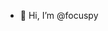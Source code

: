 - 👋 Hi, I’m @focuspy

<!---
focuspy/focuspy is a ✨ special ✨ repository because its `README.md` (this file) appears on your GitHub profile.
You can click the Preview link to take a look at your changes.
--->
